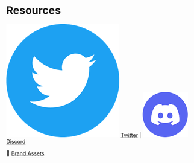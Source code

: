 # Resources

<img src=".gitbook/assets/image.png" alt="" data-size="line"> [Twitter](https://twitter.com/SandclockOrg) | <img src=".gitbook/assets/image (1).png" alt="" data-size="line"> [Discord](https://discord.gg/KsGxRspajU)

💄 [Brand Assets](https://drive.google.com/file/d/1m\_VGy8cvGejYHjgNe628iEH11Pyr7GbY/view?usp=sharing)
